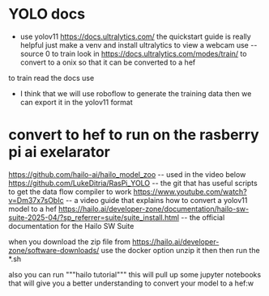 # YOLO docs
- use yolov11
https://docs.ultralytics.com/ the quickstart guide is really helpful just make a venv and install ultralytics
to view a webcam use --source 0
to train look in https://docs.ultralytics.com/modes/train/
to convert to a onix so that it can be converted to a hef

to train read the docs use
- I think that we will use roboflow to generate the training data
then we can export it in the yolov11 format

# convert to hef to run on the rasberry pi ai exelarator
https://github.com/hailo-ai/hailo_model_zoo -- used in the video below
https://github.com/LukeDitria/RasPi_YOLO -- the git that has useful scripts to get the data flow compiler to work
https://www.youtube.com/watch?v=Dm37x7sObIc -- a video guide that explains how to convert a yolov11 model to a hef
https://hailo.ai/developer-zone/documentation/hailo-sw-suite-2025-04/?sp_referrer=suite/suite_install.html -- the official documentation for the Hailo SW Suite

when you download the zip file from https://hailo.ai/developer-zone/software-downloads/
use the docker option
unzip it then then run the *.sh

also you can run """hailo tutorial""" this will pull up some jupyter notebooks that will give you a better understanding to convert your model to a hef:w
